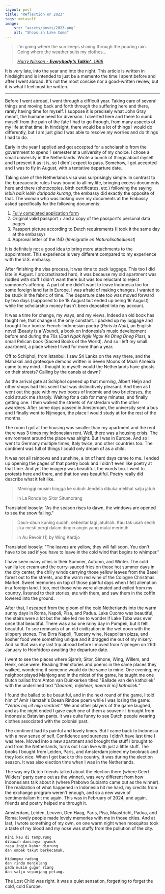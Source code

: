 ```yaml
---
layout: post
title: "Reflection on 2023"
tags: metaself
image:
    src: "assets/posts/2023.png"
    alt: "Shops in Lake Como"
---
```


> I'm going where the sun keeps shining through the pouring rain.
> Going where the weather suits my clothes...
> 
> [_Harry Nilsson - **Everybody’s Talkin’**, 1968_](https://www.youtube.com/watch?v=GLDs1u2cQ1Q)

It is very late, into the year and into the night. This article is written in hindsight and is intended to just be a memento the time I spent before and after I went abroad. It's not the most concise nor a good-written review, but it is what I feel must be written.

---

Before I went abroad, I went through a difficult year. Taking care of several things and moving back and forth through the suffering here and there, rarely having time for myself. I suppose it is precisely what John Gray meant, the humane need for diversion. I diverted here and there to numb myself from the pain of the fate I had to go through, from many aspects of my life at that time. In hindsight, there would be a lot of things I would do differently, but I am just glad I was able to resolve my worries and do things I had to do.

Early in the year I applied and got accepted for a scholarship from the government to spend 1 semester at a university of my choice. I chose a small university in the Netherlands. Wrote a bunch of things about myself and I present it as it is, so I didn't expect to pass. Somehow, I got accepted and I was to fly in August, with a tentative departure date.

Taking care of the Netherlands visa was surprisingly simple. In contrast to the bureaucratic rules I was bound to all my life, bringing excess documents here and there (photocopies, birth certificates, etc.) following the saying *lebih baik lebih daripada kurang*, the embassy did exactly the opposite of that. The woman who was looking over my documents at the Embassy asked specifically for the following documents: 

1. [Fully completed application form](https://www.netherlandsworldwide.nl/binaries/content/assets/pdfs-engels/mvv-issue-form-en.pdf)
2. Original valid passport + and a copy of the passport's personal data pages
3. Passport picture according to Dutch requirements (I took it the same day at the embassy)
4. Approval letter of the IND (_Immigratie en Naturalisatiedienst_)

It is definitely not a good idea to bring more attachments to the appointment. This experience is very different compared to my experience with the U.S. embassy.

After finishing the visa process, it was time to pack luggage. This too I did late in August. I procrastinated hard, it was because my old apartment was riddled with stuff I didn't want there but was too reluctant to reject someone's offering. A part of me didn't want to leave Indonesia too for some foreign land far in Europe. I was afraid of making changes. I wanted to be stuck in the fabric of time. The departure date too was moved forward by two days (supposed to be 18 August but ended up being 16 August) while the scholarship money hasn't been deposited into my account.

It was a time for change, my ways, and my views. Indeed an old book has taught me, that change is the only constant. I packed up my luggage and brought four books: French-Indonesian poetry (*Paris la Nuit*), an English novel (Beauty is a Wound), a book on Indonesia's music development before and during the 70s (*Dari Ngak Ngik Ngok Ke Dheg Dheg Plas*), a small Pelican book (Sacred Books of the World). And so I left my small apartment, a place where I lived for more than a year.

Off to Schiphol, from Istanbul. I saw Sri Lanka on the way there, and the Mahakali and grotesque demons written in Seven Moons of Maali Almeida came to my mind. I thought to myself: would the Netherlands have ghosts on their streets? Calling by the canals at dawn?

As the arrival gate at Schiphol opened up that morning, Albert Heijn and other shops had this scent that was distinctively pleasant. And then as I went out the gate with my two boxes of Indomie and two briefcases, the cold struck me sharply. Waiting for a cab for many minutes, and finally getting one. I then walked the streets of Amsterdam with the other awardees. After some days passed in Amsterdam, the university sent a bus and I finally went to Nijmegen, the place I would study at for the rest of the months.

The room I got at the housing was smaller than my apartment and the rent there was 3 times my Indonesian rent. Well, there was a housing crisis. The environment around the place was alright. But I was in Europe. And so I went to Germany multiple times, Italy twice, and other countries too. The continent was full of things I could only dream of as a child.

It was not all rainbows and sunshine, a lot of hard days came to me. I ended up opening the pages of that poetry book and I didn't even like poetry at that time. And yet the imagery was beautiful, the words too. I went to protests here and there, and that too was beautiful. Poetry really did describe what it felt like.

> Meninggi musim hingga ke subuh
> Jendela dibuka melihat salju jatuh.
> 
> in La Ronde by Sitor Situmorang

Translated loosely: "As the season rises to dawn, the windows are opened to see the snow falling."

> Daun-daun kuning sudah, sebentar lagi
> jatuhlah. Kau tak usah sedih
> jika mesti pergi dalam dingin angin
> yang mulai merintih
> 
> in Au Revoir (1) by Wing Kardjo

Translated loosely: "The leaves are yellow, they will fall soon. You don't have to be sad if you have to leave in the cold wind that begins to whimper."

I have seen many cities in their Summer, Autumn, and Winter. The cold vanilla ice cream and the curry-sauced fries on those hot summer days in the city center, the chilly winds carrying those yellow leaves from the Basel forest out to the streets, and the warm red wine of the Cologne Christmas Market. Sweet memories on top of those painful days when I felt alienation in a foreign land. I too, met those who were alienated and exiled from my country, listened to their stories, ate with them, and saw them in the coffin lowered into the ground.

After that, I escaped from the gloom of the cold Netherlands into the warm sunny days in Roma, Napoli, Pisa, and Padua. Lake Cuomo was beautiful, the stairs were a lot but the lake led me to wonder if Lake Toba was ever once that beautiful. There was also one rainy day in Pompeii, but it felt beautiful. To see remnants of an old civilization in the wet noon with the slippery stones. The Birra Napoli, Tuscany wine, Neapolitan pizza, and kosher food were something unique and it dragged me out of my misery. And so that was my last trip abroad before I moved from Nijmegen on 26th January to Hoofddorp awaiting the departure date.

I went to see the places where Sjahrir, Sitor, Simone, Wing, Willem, and Henk, once were. Reading their stories and poems in the same places they walked, wondering if someone would do the same to mine. One evening, my neighbor played Mahjong and in the midst of the game, he taught me one Dutch ballad from Anton van Duinkerken titled "Ballade van den katholiek" with the underlined text "*Daarom, mijnheer, noem ik mij katholiek.*"

I found the ballad to be beautiful, and in the next round of the game, I told him of Amir Hamzah's Boeah Rindoe poem while I was losing the game: "*Verlos mij uit mijn verdriet.*" We and other players of the game laughed, and as the night ended I gave each one of them a souvenir I brought from Indonesia: Batavian pants. It was quite funny to see Dutch people wearing clothes associated with the colonial past.

The continent had its painful and lovely times. But I came back to Indonesia with a new sense of self. Confidence and sureness I didn't have last time I was here. Moved into a new apartment and brought the stuff I brought to and from the Netherlands, turns out I can live with just a little stuff. The books I bought from Leiden, Paris, and Amsterdam joined my bookrack and they look nice. When I got back to this country, it was during the election season. It was also election time when I was in the Netherlands.

The way my Dutch friends talked about the election there (where Geert Wilders' party came out as the winner), was very different from how Indonesians talk about it (where Prabowo Subianto came out as the winner). The realization of what happened in Indonesia hit me hard, my credits from the exchange program weren't enough, and so a new wave of sentimentalism hit me again. This was in February of 2024, and again, friends and poetry helped me through it.

Amsterdam, Leiden, Leuven, Den Haag, Paris, Pisa, Maastricht, Padua, and Roma; lovely people made lovely memories with me in those cities. And at last, I wrote something of my own, on one warm night when mosquitos took a taste of my blood and my nose was stuffy from the pollution of the city.

```
Kini kau di tempurung
dibawah dansanya nyamuk
rasa ingin kabur diurung
dan ombak takut berkecamuk.

Hidungmu radang
dan rindu menjelang
pada musim gugur riang
dan salju sepanjang petang.
```

The Lost Child was right. It was a quiet sensation, forgetting to forget the cold, cold Europe.




